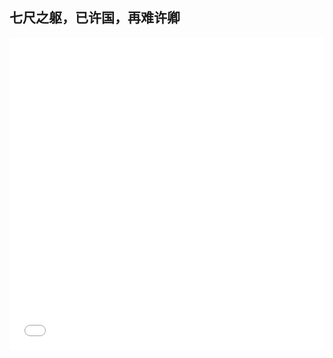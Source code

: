 ## 七尺之躯，已许国，再难许卿

<iframe src="//player.bilibili.com/player.html?aid=48251163&bvid=BV1Pb411g7ZS&cid=84518691&page=1&danmaku=0&high_quality=1" allowfullscreen="true" width="100%" height="500" scrolling="no" frameborder="0" sandbox="allow-popups allow-top-navigation allow-same-origin allow-forms allow-scripts"></iframe>